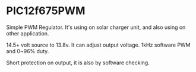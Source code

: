 # PIC12f675PWM
Simple PWM Regulator.
It's using on solar charger unit, and also using on other application.

14.5+ volt source to 13.8v. It can adjust output voltage.
1kHz software PWM and 0~96% duty.

Short protection on output, it is also by software checking.
